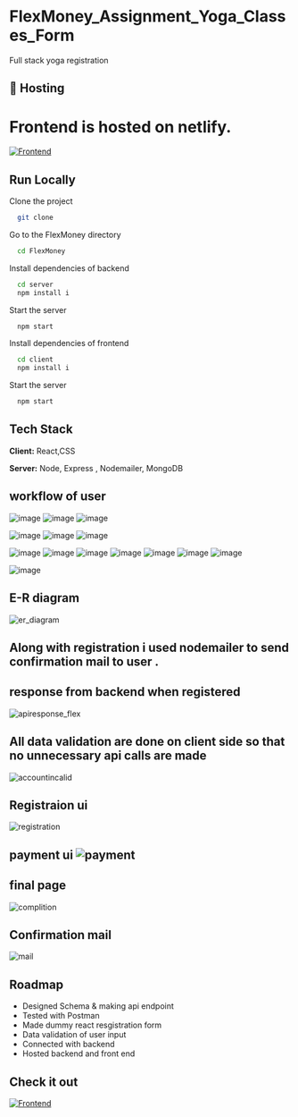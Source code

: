 # FlexMoney_Assignment_Yoga_Classes_Form
Full stack yoga registration


## 🔗 Hosting
# Frontend is hosted on netlify.
[![Frontend](https://img.shields.io/badge/Frontend-deployed-blueviolet?style=for-the-badge&logo=appveyor)](https://mukesh-yoga-classes-flexmoney.netlify.app/)


## Run Locally

Clone the project

```bash
  git clone 
```

Go to the FlexMoney directory

```bash
  cd FlexMoney
```

Install dependencies of backend

```bash
  cd server
  npm install i
```

Start the server

```bash
  npm start
```
Install dependencies of frontend

```bash
  cd client
  npm install i
```

Start the server

```bash
  npm start
```


## Tech Stack

**Client:** React,CSS

**Server:** Node, Express , Nodemailer, MongoDB 





## workflow of user

![image](https://github.com/mkkk997750/Yoga_Classes_Form/assets/122293897/6c2eee3d-d5d5-428e-aa62-07db77f3bc98)
![image](https://github.com/mkkk997750/Yoga_Classes_Form/assets/122293897/95ef9d35-b83f-48b9-ba59-797de689a9fd)
![image](https://github.com/mkkk997750/Yoga_Classes_Form/assets/122293897/f774d3db-f2e5-4ba7-bce8-9e9c106c9fcd)

![image](https://github.com/mkkk997750/Yoga_Classes_Form/assets/122293897/12d27603-5462-4120-bafc-e6456365e018)
![image](https://github.com/mkkk997750/Yoga_Classes_Form/assets/122293897/771de0a9-07d0-4746-834c-068a5d301baf)
![image](https://github.com/mkkk997750/Yoga_Classes_Form/assets/122293897/89a8292b-a735-444e-9793-37097f278466)

![image](https://github.com/mkkk997750/Yoga_Classes_Form/assets/122293897/baec5f9e-1d50-421d-90d9-6285a6cf8e4b)
![image](https://github.com/mkkk997750/Yoga_Classes_Form/assets/122293897/6a6d628c-2886-4239-b3c5-80580fb3c078)
![image](https://github.com/mkkk997750/Yoga_Classes_Form/assets/122293897/4dd304f1-4066-422e-a213-a1e688d7165b)
![image](https://github.com/mkkk997750/Yoga_Classes_Form/assets/122293897/c5d2f59e-8943-4a75-bb63-ac70fb36b7be)
![image](https://github.com/mkkk997750/Yoga_Classes_Form/assets/122293897/be817180-044e-42fc-abab-6d8220fe22d8)
![image](https://github.com/mkkk997750/Yoga_Classes_Form/assets/122293897/869905c1-2c8d-4e04-a149-1d33b8bc4775)
![image](https://github.com/mkkk997750/Yoga_Classes_Form/assets/122293897/9809b8df-0932-4284-a533-868973293f30)

![image](https://github.com/mkkk997750/Yoga_Classes_Form/assets/122293897/59f1c84c-cc08-481d-ae10-42a9e29d1bb1)


## E-R diagram 

![er_diagram](https://user-images.githubusercontent.com/64638825/207106574-24a969b6-ddd0-4564-aef3-85ab51502af5.jpg)

## Along with registration i used nodemailer to send confirmation mail to user .

## response from backend when registered
![apiresponse_flex](https://user-images.githubusercontent.com/64638825/207106785-9bb58540-596c-43a8-a4ef-a932b796e64c.jpg)

## All data validation are done on client side so that no unnecessary api calls are made 
![accountincalid](https://user-images.githubusercontent.com/64638825/207107511-4f721607-7d61-45bd-89a6-691a31eb090f.jpg)

## Registraion ui 
![registration](https://user-images.githubusercontent.com/64638825/207109951-772a5984-6c88-4aa0-8d2d-78e28979476c.jpg)

## payment ui ![payment](https://user-images.githubusercontent.com/64638825/207110014-2028415c-348e-4422-a6a9-bb1781e29f73.jpg)

## final page
![complition](https://user-images.githubusercontent.com/64638825/207110053-05afb35f-816a-40fa-bf78-c85ba87a0373.jpg)

## Confirmation mail
![mail](https://user-images.githubusercontent.com/64638825/207107089-9f3b56e2-19e7-40a6-a6e1-490549d943de.jpg)

## Roadmap

- Designed Schema & making api endpoint
- Tested with Postman
- Made dummy react resgistration form 
- Data validation of user input
- Connected with backend 
- Hosted backend and front end

## Check it out
[![Frontend](https://img.shields.io/badge/Project-deployed-blue?style=for-the-badge&logo=appveyor)](https://luminous-sunburst-b9effb.netlify.app/)
